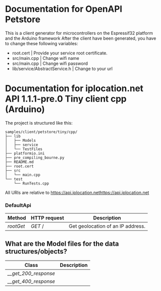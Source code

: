 # Documentation for OpenAPI Petstore
This is a client generator for microcontrollers on the Espressif32 platform and the Arduino framework
After the client have been generated, you have to change these following variables:
- root.cert | Provide your service root certificate.
- src/main.cpp | Change wifi name
- src/main.cpp | Change wifi password
- lib/service/AbstractService.h | Change to your url

# Documentation for iplocation.net API 1.1.1-pre.0 Tiny client cpp (Arduino) 

The project is structured like this:
```
samples/client/petstore/tiny/cpp/
├── lib
│   ├── Models
│   ├── service
│   └── TestFiles
├── platformio.ini
├── pre_compiling_bourne.py
├── README.md
├── root.cert
├── src
│   └── main.cpp
└── test
    └── RunTests.cpp
```

All URIs are relative to https://api.iplocation.nethttps://api.iplocation.net

### DefaultApi
|Method | HTTP request | Description|
|------------- | ------------- | -------------|
|*rootGet* | *GET* / | Get geolocation of an IP address.|


## What are the Model files for the data structures/objects?
|Class | Description|
|------------- | -------------|
|*__get_200_response* | |
|*__get_400_response* | |

